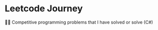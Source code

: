 <h1>Leetcode Journey</h1>

<p>🧑‍💻 Competitive programming problems that I have solved or solve (C#)</p>

